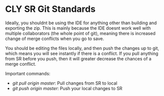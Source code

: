 # CLY SR Git Standards

Ideally, you shouldnt be using the IDE for anything other than building and exporting the zip. This is mainly because the IDE doesnt work well with multiple collaborators (the whole point of git), meaning there is increased change of merge conflicts when you go to save.

You should be editing the files locally, and then push the changes up to git, which means you will see instantly if there is a conflict. If you pull anything from SR before you push, then it will greater decrease the chances of a merge conflict.


Important commands:
* _git pull origin master_: Pull changes from SR to local
* _git push origin master_: Push your local changes to SR

